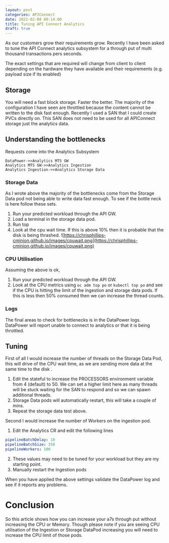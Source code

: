 ```yaml
---
layout: post
categories: APIConnect
date: 2022-02-08 00:14:00
title: Tuning API Connect Analytics
draft: true
---
```


As our customers grow their requirements grow. Recently I have been asked to tune the API Connect analytics subsystem for a through put of multi thousand transactions pers seconds.

<!--more-->

The exact settings that are required will change from client to client depending on the hardware they have available and their requirements (e.g. payload size if its enabled)

## Storage
You will need a fast block storage. Faster the better. The majority of the configuration I have seen are throttled because the content cannot be written to the disk fast enough. Recently I used a SAN that I could create PVCs directly on. This SAN does not need to be used for all APIConnect storage just the analytics data.

## Understanding the bottlenecks

Requests come into the Analytics Subsystem

```mermaid
DataPower->>Analytics MTS GW
Analytics MTS GW->>Analytics Ingestion
Analytics Ingestion->>Analytics Storage Data
```

### Storage Data
As I wrote above the majority of the bottlenecks come from the Storage Data pod not being able to write data fast enough. To see if the bottle neck is here follow these sets.
1. Run your predicted workload through the API GW.
2. Load a terminal in the storage data pod.
3. Run top
4. Look at the cpu wait time. If this is above 10% then it is probable that the disk is being thrashed.
![https://chrisphillips-cminion.github.io/images/cpuwait.png](https://chrisphillips-cminion.github.io/images/cpuwait.png)

### CPU Utilisation
Assuming the above is ok,
1. Run your predicted workload through the API GW.
2. Look at the CPU metrics using `oc adm top po` or `kubectl top po` and see if the CPU is hitting the limit of the ingestion and storage data pods. If this is less then 50% consumed then we can increase the thread counts.

### Logs
The final areas to check for bottlenecks is in the DataPower logs. DataPower will report unable to connect to analytics or that it is being throttled.  


## Tuning

First of all I would increase the number of threads on the Storage Data Pod, this will drive of the CPU wait time, as we are sending more data at the same time to the disk .
1. Edit the stateful to increase the PROCESSORS environment variable from 4 (default) to 50. We can set a higher limit here as many threads will be stuck waiting for the SAN to respond and so we can spawn additional threads.
2. Storage Data pods will automatically restart, this will take a couple of mins.
3. Repeat the storage data test above.

Second I would increase the number of Workers on the ingestion pod.
1. Edit the Analytics CR and edit the following lines
```yaml
pipelineBatchDelay: 10
pipelineBatchSize: 350
pipelineWorkers: 100
```
2. These values may need to be tuned for your workload but they are my starting point.
3. Manually restart the Ingestion pods

When you have applied the above settings validate the DataPower log and see if it reports any problems.

# Conclusion
So this article shows how you can increase your a7s through put without increasing the CPU or Memory. Though please note if you are seeing CPU utilisation of the Ingestion or Storage DataPod increasing you will need to increase the CPU limit of those pods.
